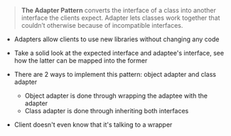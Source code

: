>**The Adapter Pattern** converts the interface of a class into another interface the clients expect. Adapter lets classes work together that couldn’t otherwise because of incompatible interfaces.

- Adapters allow clients to use new libraries without changing any code

- Take a solid look at the expected interface and adaptee's interface, see how the latter can be mapped into the former

- There are 2 ways to implement this pattern: object adapter and class adapter
	- Object adapter is done through wrapping the adaptee with the adapter
	- Class adapter is done through inheriting both interfaces

- Client doesn't even know that it's talking to a wrapper